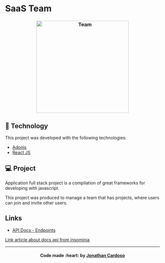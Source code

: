 # SaaS Team

<h3 align="center">
  <img alt="Team" title="#team" width="300px" src=".github/#"><br>
</h3>

## :rocket: Technology

This project was developed with the following technologies:

- [Adonis](https://adonisjs.com/)
- [React JS](https://reactjs.org)

## 💻 Project

Application full stack project is a compilation of great frameworks for developing with javascript.

This project was produced to manage a team that has projects, where users can join and invite other users.

## Links

- [API Docs - Endpoints](/docs/swagger.yaml)

[Link article about docs api from insominia](https://hackernoon.com/generate-beautiful-swagger-api-documentation-from-insomnia-ffaa2b77828e)

---

<h4 align="center">
  Code made :heart: by <a href="https://www.linkedin.com/in/jonathanccardoso/" target="_blank">Jonathan Cardoso</a>
</h4>
